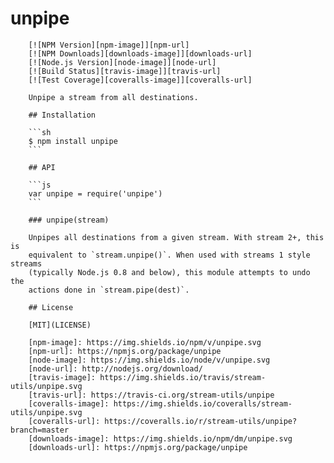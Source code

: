 # unpipe

        [![NPM Version][npm-image]][npm-url]
        [![NPM Downloads][downloads-image]][downloads-url]
        [![Node.js Version][node-image]][node-url]
        [![Build Status][travis-image]][travis-url]
        [![Test Coverage][coveralls-image]][coveralls-url]

        Unpipe a stream from all destinations.

        ## Installation

        ```sh
        $ npm install unpipe
        ```

        ## API

        ```js
        var unpipe = require('unpipe')
        ```

        ### unpipe(stream)

        Unpipes all destinations from a given stream. With stream 2+, this is
        equivalent to `stream.unpipe()`. When used with streams 1 style streams
        (typically Node.js 0.8 and below), this module attempts to undo the
        actions done in `stream.pipe(dest)`.

        ## License

        [MIT](LICENSE)

        [npm-image]: https://img.shields.io/npm/v/unpipe.svg
        [npm-url]: https://npmjs.org/package/unpipe
        [node-image]: https://img.shields.io/node/v/unpipe.svg
        [node-url]: http://nodejs.org/download/
        [travis-image]: https://img.shields.io/travis/stream-utils/unpipe.svg
        [travis-url]: https://travis-ci.org/stream-utils/unpipe
        [coveralls-image]: https://img.shields.io/coveralls/stream-utils/unpipe.svg
        [coveralls-url]: https://coveralls.io/r/stream-utils/unpipe?branch=master
        [downloads-image]: https://img.shields.io/npm/dm/unpipe.svg
        [downloads-url]: https://npmjs.org/package/unpipe

